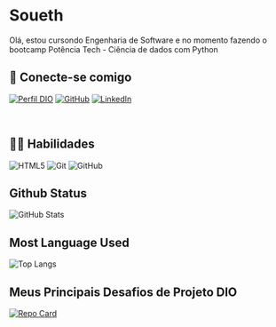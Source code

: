 # Soueth
Olá, estou cursondo Engenharia de Software e no momento fazendo o bootcamp Potência Tech - Ciência de dados com Python

## 🔗 Conecte-se comigo 
[![Perfil DIO](https://img.shields.io/badge/-Meu%20Perfil%20na%20DIO-1150af?style=for-the-badge)](https://web.dio.me/users/juliansoueth29)
[![GitHub](https://img.shields.io/badge/GitHub-460353?style=for-the-badge&logo=github&logoColor=fff)](https://github.com/Soueth)
[![LinkedIn](https://img.shields.io/badge/LinkedIn-1150af?style=for-the-badge&logo=linkedin&logoColor=fff)](https://www.linkedin.com/in/julian-soueth-b6b934281)

<br>

##  👨‍💻 Habilidades
![HTML5](https://img.shields.io/badge/HTML5-000?style=for-the-badge&logo=html5)
![Git](https://img.shields.io/badge/Git-f1f1f1?style=for-the-badge&logo=git&logoColor=)
![GitHub](https://img.shields.io/badge/GitHub-000?style=for-the-badge&logo=github&logoColor=fff)

## Github Status
![GitHub Stats](https://github-readme-stats.vercel.app/api?username=Soueth&theme=transparent&bg_color=000&border_color=30A3DC&show_icons=true&icon_color=30A3DC&title_color=E94D5F&text_color=FFF)

## Most Language Used
![Top Langs](https://github-readme-stats-git-masterrstaa-rickstaa.vercel.app/api/top-langs/?username=Soueth&bg_color=000&border_color=30A3DC&title_color=E94D5F&text_color=FFF)

## Meus Principais Desafios de Projeto DIO
[![Repo Card](https://github-readme-stats.vercel.app/api/pin/?username=Soueth&repo=DP-criando-seu-primeiro-site&bg_color=000&border_color=30A3DC&show_icons=true&icon_color=30A3DC&title_color=E94D5F&text_color=FFF)](https://github.com/Soueth/DP-criando-seu-primeiro-site)
